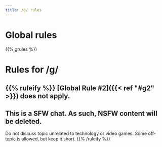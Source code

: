 ```yaml
---
title: /g/ rules
---
```


# Global rules

{{% grules %}}


# Rules for /g/

{{% ruleify %}}
[Global Rule #2]({{< ref "#g2" >}}) does not apply.
-
This is a SFW chat. As such, NSFW content will be deleted.
-
Do not discuss topic unrelated to technology or video games. Some off-topic is allowed, but keep it short.
{{% /ruleify %}}
